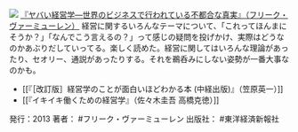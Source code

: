 
[![](https://images-fe.ssl-images-amazon.com/images/I/51GMjDA-T-L._SL160_.jpg)](http://www.amazon.co.jp/exec/obidos/ASIN/B00CAKRZNS/choiyaki81-22/ref=nosim)
[『ヤバい経営学—世界のビジネスで行われている不都合な真実』（フリーク・ヴァーミューレン）](http://www.amazon.co.jp/exec/obidos/ASIN/B00CAKRZNS/choiyaki81-22/ref=nosim)
経営に関するいろんなテーマについて、「これってほんまにそうか？」「なんでこう言えるの？」って感じの疑問を投げかけ、実際はどうなのかあぶりだしていってる。楽しく読めた。経営に関してはいろんな理論があったり、セオリー、通説があったりする。それを鵜呑みにしない姿勢が一番大事なのかも。

- [[『［改訂版］経営学のことが面白いほどわかる本 (中経出版)』（笠原英一）]]
- [[『イキイキ働くための経営学』（佐々木圭吾 高橋克徳）]]

発行：2013
著者： #フリーク・ヴァーミューレン 
出版社： #東洋経済新報社